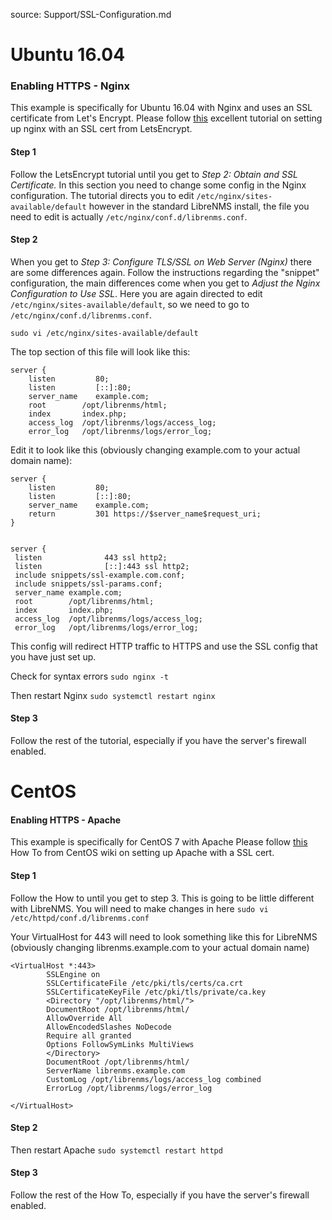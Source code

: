 source: Support/SSL-Configuration.md

# Ubuntu 16.04

### Enabling HTTPS - Nginx
This example is specifically for Ubuntu 16.04 with Nginx and uses an SSL certificate from Let's Encrypt.
Please follow [this](https://www.digitalocean.com/community/tutorials/how-to-secure-nginx-with-let-s-encrypt-on-ubuntu-16-04) excellent tutorial on setting up nginx with an SSL cert from LetsEncrypt.

#### Step 1
Follow the LetsEncrypt tutorial until you get to *Step 2: Obtain and SSL Certificate.* 
In this section you need to change some config in the Nginx configuration. The tutorial directs you to edit `/etc/nginx/sites-available/default` however in the standard LibreNMS install, the file you need to edit is actually `/etc/nginx/conf.d/librenms.conf`.

#### Step 2
When you get to *Step 3: Configure TLS/SSL on Web Server (Nginx)* there are some differences again. 
Follow the instructions regarding the "snippet" configuration, the main differences come when you get to *Adjust the Nginx Configuration to Use SSL*.
Here you are again directed to edit `/etc/nginx/sites-available/default`, so we need to go to `/etc/nginx/conf.d/librenms.conf`.

`sudo vi /etc/nginx/sites-available/default`

The top section of this file will look like this:
```
server {
    listen         80;
    listen         [::]:80;
    server_name    example.com;
    root        /opt/librenms/html;
    index       index.php;
    access_log  /opt/librenms/logs/access_log;
    error_log   /opt/librenms/logs/error_log;
```
Edit it to look like this (obviously changing example.com to your actual domain name):
```
server {
    listen         80;
    listen         [::]:80;
    server_name    example.com;
    return         301 https://$server_name$request_uri;
}


server {
 listen              443 ssl http2;
 listen              [::]:443 ssl http2;
 include snippets/ssl-example.com.conf;
 include snippets/ssl-params.conf;
 server_name example.com;
 root        /opt/librenms/html;
 index       index.php;
 access_log  /opt/librenms/logs/access_log;
 error_log   /opt/librenms/logs/error_log;
```
This config will redirect HTTP traffic to HTTPS and use the SSL config that you have just set up.

Check for syntax errors
`sudo nginx -t`

Then restart Nginx
`sudo systemctl restart nginx`

#### Step 3
Follow the rest of the tutorial, especially if you have the server's firewall enabled.

# CentOS
#### Enabling HTTPS - Apache
This example is specifically for CentOS 7 with Apache
Please follow [this](https://wiki.centos.org/HowTos/Https) How To from CentOS wiki on setting up Apache with a SSL cert.

#### Step 1
Follow the How to until you get to step 3. This is going to be little different with LibreNMS. 
You will need to make changes in here `sudo vi /etc/httpd/conf.d/librenms.conf`

Your VirtualHost for 443 will need to look something like this for LibreNMS
(obviously changing librenms.example.com to your actual domain name)
```
<VirtualHost *:443>
        SSLEngine on
        SSLCertificateFile /etc/pki/tls/certs/ca.crt
        SSLCertificateKeyFile /etc/pki/tls/private/ca.key
        <Directory "/opt/librenms/html/">
        DocumentRoot /opt/librenms/html/
        AllowOverride All
        AllowEncodedSlashes NoDecode
        Require all granted
        Options FollowSymLinks MultiViews
        </Directory>
        DocumentRoot /opt/librenms/html/
        ServerName librenms.example.com
        CustomLog /opt/librenms/logs/access_log combined
        ErrorLog /opt/librenms/logs/error_log

</VirtualHost>
```
#### Step 2
Then restart Apache `sudo systemctl restart httpd`

#### Step 3
Follow the rest of the How To, especially if you have the server's firewall enabled.
